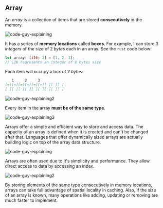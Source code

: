 ## Array

An _array_ is a collection of items that are stored **consecutively** in the memory.

![code-guy-explaining](https://github.com/aloefflerj/roadmaps/assets/51006938/d4300ff4-65c4-410c-b133-27578f79f942)

It has a series of **memory locations** called **boxes**. For example, I can store 3 _integers_ of the size of 2 _bytes_ each in an array. See the `rust` code below:
```rs
let array: [i16; 3] = [1, 2, 3];
// i16 represents an integer of 8 bytes size
```

Each item will occupy a box of 2 _bytes_:

```md
   1     2     3
[=][=][=][=][=][=][ ][ ][ ]
[ ][ ][ ][ ][ ][ ][ ][ ][ ]
```

![code-guy-explaining2](https://github.com/aloefflerj/roadmaps/assets/51006938/b51da748-8b5a-4ff5-bfbb-bbef48ba1de3)

Every item in the array **must be of the same type**.

![code-guy-explaining3](https://github.com/aloefflerj/roadmaps/assets/51006938/3e1d7f6f-886e-43ba-be67-0642a00700c9)

Arrays offer a simple and efficient way to store and access data. The capacity of an array is defined when it is created and can't be changed after that. Languages ​​that offer dynamically sized arrays are actually building logic on top of the array data structure.

![code-guy-explaining](https://github.com/aloefflerj/roadmaps/assets/51006938/d4300ff4-65c4-410c-b133-27578f79f942)

Arrays are often used due to it's simplicity and performance. They allow direct access to data by accessing an index.

![code-guy-explaining2](https://github.com/aloefflerj/roadmaps/assets/51006938/b51da748-8b5a-4ff5-bfbb-bbef48ba1de3)

By storing elements of the same type consecutively in memory locations, arrays can take full advantage of spatial locality in caching. Also, if the size of an array is known, many operations like adding, updating or removing are much faster to implement.